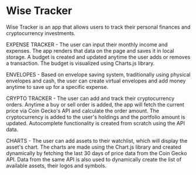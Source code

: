# Wise Tracker

Wise Tracker is an app that allows users to track their personal finances and cryptocurrency investments. 

EXPENSE TRACKER - 
The user can input their monthly income and expenses. The app renders that data on the page and saves it in local storage. A budget is created and updated anytime the user adds or removes a transaction. The budget is visualized using Charts.js library.

ENVELOPES - 
Based on envelope saving system, traditionally using physical envelopes and cash, the user can create virtual envelopes and add money anytime to save up for a specific expense.

CRYPTO TRACKER - 
The user can add and track their cryptocurrency orders. Anytime a buy or sell order is added, the app will fetch the current price via Coin Gecko's API and calculate the order amount. The cryptocurrency is added to the user's holdings and the portfolio amount is updated. Autocomplete functionality is created from scratch using the API data.

CHARTS - 
The user can add assets to their watchlist, which will display the asset's chart. The charts are made using the Chart.js library and created dynamically by fetching the last 30 days of price data from the Coin Gecko API. Data from the same API is also used to dynamically create the list of available assets, their logos and symbols.
